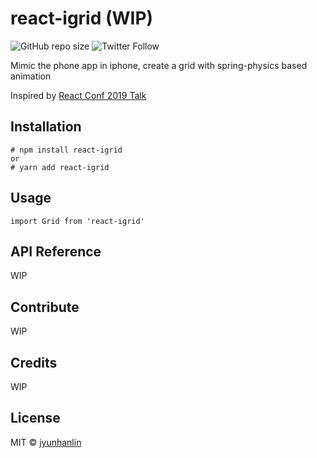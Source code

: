 # react-igrid (WIP)

<!--- These are examples. See https://shields.io for others or to customize this set of shields. You might want to include dependencies, project status and licence info here --->
![GitHub repo size](https://img.shields.io/github/repo-size/jyunhanlin/react-igrid)
![Twitter Follow](https://img.shields.io/twitter/follow/jyunhanlin?style=social)

Mimic the phone app in iphone, create a grid with spring-physics based animation

Inspired by [React Conf 2019 Talk](https://github.com/aholachek/mobile-first-animation)

## Installation

```
# npm install react-igrid
or
# yarn add react-igrid
```
## Usage

```
import Grid from 'react-igrid'
```

## API Reference

WIP

## Contribute

WIP

## Credits

WIP

## License
MIT © [jyunhanlin](https://github.com/jyunhanlin/)
